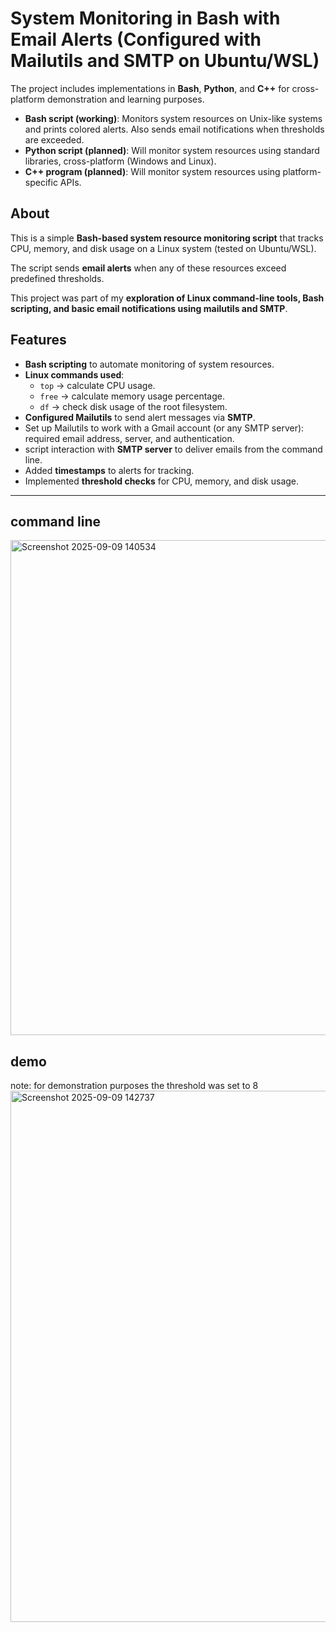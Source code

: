 # System Monitoring in Bash with Email Alerts (Configured with Mailutils and SMTP on Ubuntu/WSL)
 
 
The project includes implementations in **Bash**, **Python**, and **C++** for cross-platform demonstration and learning purposes.  

- **Bash script (working)**: Monitors system resources on Unix-like systems and prints colored alerts. Also sends email notifications when thresholds are exceeded.  
- **Python script (planned)**: Will monitor system resources using standard libraries, cross-platform (Windows and Linux).  
- **C++ program (planned)**: Will monitor system resources using platform-specific APIs.  

## About  

This is a simple **Bash-based system resource monitoring script** that tracks CPU, memory, and disk usage on a Linux system (tested on Ubuntu/WSL).  

The script sends **email alerts** when any of these resources exceed predefined thresholds.  

This project was part of my **exploration of Linux command-line tools, Bash scripting, and basic email notifications using mailutils and SMTP**.  






## Features 

- **Bash scripting** to automate monitoring of system resources.  
- **Linux commands used**:  
  - `top` → calculate CPU usage.  
  - `free` → calculate memory usage percentage.  
  - `df` → check disk usage of the root filesystem.  
- **Configured Mailutils** to send alert messages via **SMTP**.  
- Set up Mailutils to work with a Gmail account (or any SMTP server): required email address, server, and authentication.  
- script interaction with **SMTP server** to deliver emails from the command line.  
- Added **timestamps** to alerts for tracking.  
- Implemented **threshold checks** for CPU, memory, and disk usage.  
 

---

 ## command line
 <img width="1876" height="792" alt="Screenshot 2025-09-09 140534" src="https://github.com/user-attachments/assets/59e8dc4f-189b-45b0-a45d-9aa95d015c7c" />

## demo
note: for demonstration purposes the threshold was set to 8
<img width="1907" height="850" alt="Screenshot 2025-09-09 142737" src="https://github.com/user-attachments/assets/e2ece7e7-0a2e-474d-9091-1e43e50cdc24" />
